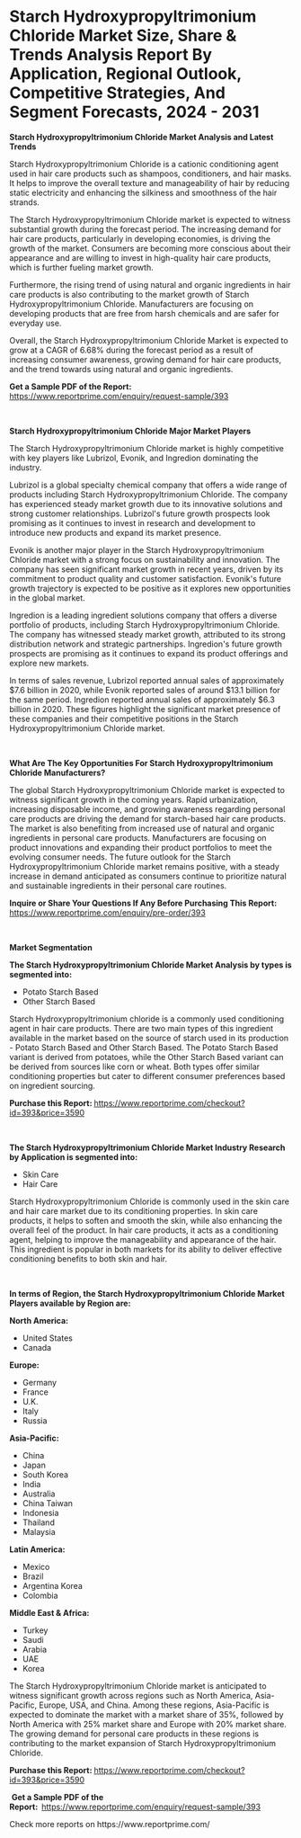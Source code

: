 <p><h1>Starch Hydroxypropyltrimonium Chloride Market Size, Share & Trends Analysis Report By Application, Regional Outlook, Competitive Strategies, And Segment Forecasts, 2024 - 2031</h1></p><p><strong>Starch Hydroxypropyltrimonium Chloride Market Analysis and Latest Trends</strong></p>
<p><p>Starch Hydroxypropyltrimonium Chloride is a cationic conditioning agent used in hair care products such as shampoos, conditioners, and hair masks. It helps to improve the overall texture and manageability of hair by reducing static electricity and enhancing the silkiness and smoothness of the hair strands.</p><p>The Starch Hydroxypropyltrimonium Chloride market is expected to witness substantial growth during the forecast period. The increasing demand for hair care products, particularly in developing economies, is driving the growth of the market. Consumers are becoming more conscious about their appearance and are willing to invest in high-quality hair care products, which is further fueling market growth.</p><p>Furthermore, the rising trend of using natural and organic ingredients in hair care products is also contributing to the market growth of Starch Hydroxypropyltrimonium Chloride. Manufacturers are focusing on developing products that are free from harsh chemicals and are safer for everyday use.</p><p>Overall, the Starch Hydroxypropyltrimonium Chloride Market is expected to grow at a CAGR of 6.68% during the forecast period as a result of increasing consumer awareness, growing demand for hair care products, and the trend towards using natural and organic ingredients.</p></p>
<p><strong>Get a Sample PDF of the Report:&nbsp;</strong> <a href="https://www.reportprime.com/enquiry/request-sample/393">https://www.reportprime.com/enquiry/request-sample/393</a></p>
<p>&nbsp;</p>
<p><strong>Starch Hydroxypropyltrimonium Chloride Major Market Players</strong></p>
<p><p>The Starch Hydroxypropyltrimonium Chloride market is highly competitive with key players like Lubrizol, Evonik, and Ingredion dominating the industry. </p><p>Lubrizol is a global specialty chemical company that offers a wide range of products including Starch Hydroxypropyltrimonium Chloride. The company has experienced steady market growth due to its innovative solutions and strong customer relationships. Lubrizol's future growth prospects look promising as it continues to invest in research and development to introduce new products and expand its market presence.</p><p>Evonik is another major player in the Starch Hydroxypropyltrimonium Chloride market with a strong focus on sustainability and innovation. The company has seen significant market growth in recent years, driven by its commitment to product quality and customer satisfaction. Evonik's future growth trajectory is expected to be positive as it explores new opportunities in the global market.</p><p>Ingredion is a leading ingredient solutions company that offers a diverse portfolio of products, including Starch Hydroxypropyltrimonium Chloride. The company has witnessed steady market growth, attributed to its strong distribution network and strategic partnerships. Ingredion's future growth prospects are promising as it continues to expand its product offerings and explore new markets.</p><p>In terms of sales revenue, Lubrizol reported annual sales of approximately $7.6 billion in 2020, while Evonik reported sales of around $13.1 billion for the same period. Ingredion reported annual sales of approximately $6.3 billion in 2020. These figures highlight the significant market presence of these companies and their competitive positions in the Starch Hydroxypropyltrimonium Chloride market.</p></p>
<p>&nbsp;</p>
<p><strong>What Are The Key Opportunities For Starch Hydroxypropyltrimonium Chloride Manufacturers?</strong></p>
<p><p>The global Starch Hydroxypropyltrimonium Chloride market is expected to witness significant growth in the coming years. Rapid urbanization, increasing disposable income, and growing awareness regarding personal care products are driving the demand for starch-based hair care products. The market is also benefiting from increased use of natural and organic ingredients in personal care products. Manufacturers are focusing on product innovations and expanding their product portfolios to meet the evolving consumer needs. The future outlook for the Starch Hydroxypropyltrimonium Chloride market remains positive, with a steady increase in demand anticipated as consumers continue to prioritize natural and sustainable ingredients in their personal care routines.</p></p>
<p><strong>Inquire or Share Your Questions If Any Before Purchasing This Report:</strong> <a href="https://www.reportprime.com/enquiry/pre-order/393">https://www.reportprime.com/enquiry/pre-order/393</a></p>
<p>&nbsp;</p>
<p><strong>Market Segmentation</strong></p>
<p><strong>The Starch Hydroxypropyltrimonium Chloride Market Analysis by types is segmented into:</strong></p>
<p><ul><li>Potato Starch Based</li><li>Other Starch Based</li></ul></p>
<p><p>Starch Hydroxypropyltrimonium chloride is a commonly used conditioning agent in hair care products. There are two main types of this ingredient available in the market based on the source of starch used in its production - Potato Starch Based and Other Starch Based. The Potato Starch Based variant is derived from potatoes, while the Other Starch Based variant can be derived from sources like corn or wheat. Both types offer similar conditioning properties but cater to different consumer preferences based on ingredient sourcing.</p></p>
<p><strong>Purchase this Report:&nbsp;</strong><a href="https://www.reportprime.com/checkout?id=393&price=3590">https://www.reportprime.com/checkout?id=393&price=3590</a></p>
<p>&nbsp;</p>
<p><strong>The Starch Hydroxypropyltrimonium Chloride Market Industry Research by Application is segmented into:</strong></p>
<p><ul><li>Skin Care</li><li>Hair Care</li></ul></p>
<p><p>Starch Hydroxypropyltrimonium Chloride is commonly used in the skin care and hair care market due to its conditioning properties. In skin care products, it helps to soften and smooth the skin, while also enhancing the overall feel of the product. In hair care products, it acts as a conditioning agent, helping to improve the manageability and appearance of the hair. This ingredient is popular in both markets for its ability to deliver effective conditioning benefits to both skin and hair.</p></p>
<p>&nbsp;</p>
<p><strong>In terms of Region, the Starch Hydroxypropyltrimonium Chloride Market Players available by Region are:</strong></p>
<p>
    <p> <strong> North America: </strong>
        <ul>
            <li>United States</li>
            <li>Canada</li>
        </ul>
        </p> 
    <p> <strong> Europe: </strong>
        <ul>
            <li>Germany</li>
            <li>France</li>
            <li>U.K.</li>
            <li>Italy</li>
            <li>Russia</li>
        </ul>
        </p> 
    <p> <strong> Asia-Pacific: </strong>
        <ul>
            <li>China</li>
            <li>Japan</li>
            <li>South Korea</li>
            <li>India</li>
            <li>Australia</li>
            <li>China Taiwan</li>
            <li>Indonesia</li>
            <li>Thailand</li>
            <li>Malaysia</li>
        </ul>
        </p> 
    <p> <strong> Latin America: </strong>
        <ul>
            <li>Mexico</li>
            <li>Brazil</li>
            <li>Argentina Korea</li>
            <li>Colombia</li>
        </ul>
        </p> 
    <p> <strong> Middle East & Africa: </strong>
        <ul>
            <li>Turkey</li>
            <li>Saudi</li>
            <li>Arabia</li>
            <li>UAE</li>
            <li>Korea</li>
        </ul>
    </p>
    </p>
<p><p>The Starch Hydroxypropyltrimonium Chloride market is anticipated to witness significant growth across regions such as North America, Asia-Pacific, Europe, USA, and China. Among these regions, Asia-Pacific is expected to dominate the market with a market share of 35%, followed by North America with 25% market share and Europe with 20% market share. The growing demand for personal care products in these regions is contributing to the market expansion of Starch Hydroxypropyltrimonium Chloride.</p></p>
<p><strong>Purchase this Report: </strong><a href="https://www.reportprime.com/checkout?id=393&price=3590">https://www.reportprime.com/checkout?id=393&price=3590</a></p>
<p>&nbsp;<strong>Get a Sample PDF of the Report:&nbsp;&nbsp;</strong><a href="https://www.reportprime.com/enquiry/request-sample/393">https://www.reportprime.com/enquiry/request-sample/393</a></p>
<p><strong></strong></p>
<p>Check more reports on https://www.reportprime.com/</p>